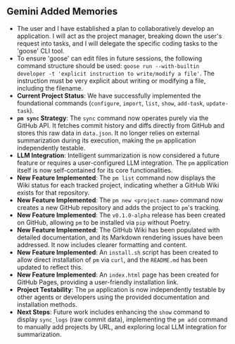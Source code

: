 ## Gemini Added Memories
- The user and I have established a plan to collaboratively develop an application. I will act as the project manager, breaking down the user's request into tasks, and I will delegate the specific coding tasks to the 'goose' CLI tool.
- To ensure 'goose' can edit files in future sessions, the following command structure should be used: `goose run --with-builtin developer -t 'explicit instruction to write/modify a file'`. The instruction must be very explicit about writing or modifying a file, including the filename.
- **Current Project Status**: We have successfully implemented the foundational commands (`configure`, `import`, `list`, `show`, `add-task`, `update-task`).
- **`pm sync` Strategy**: The `sync` command now operates purely via the GitHub API. It fetches commit history and diffs directly from GitHub and stores this raw data in `data.json`. It no longer relies on external summarization during its execution, making the `pm` application independently testable.
- **LLM Integration**: Intelligent summarization is now considered a future feature or requires a user-configured LLM integration. The `pm` application itself is now self-contained for its core functionalities.
- **New Feature Implemented**: The `pm list` command now displays the Wiki status for each tracked project, indicating whether a GitHub Wiki exists for that repository.
- **New Feature Implemented**: The `pm new <project-name>` command now creates a new GitHub repository and adds the project to `pm`'s tracking.
- **New Feature Implemented**: The `v0.1.0-alpha` release has been created on GitHub, allowing `pm` to be installed via `pip` without Poetry.
- **New Feature Implemented**: The GitHub Wiki has been populated with detailed documentation, and its Markdown rendering issues have been addressed. It now includes clearer formatting and content.
- **New Feature Implemented**: An `install.sh` script has been created to allow direct installation of `pm` via `curl`, and the `README.md` has been updated to reflect this.
- **New Feature Implemented**: An `index.html` page has been created for GitHub Pages, providing a user-friendly installation link.
- **Project Testability**: The `pm` application is now independently testable by other agents or developers using the provided documentation and installation methods.
- **Next Steps**: Future work includes enhancing the `show` command to display `sync_logs` (raw commit data), implementing the `pm add` command to manually add projects by URL, and exploring local LLM integration for summarization.
